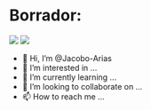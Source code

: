 # Borrador:
[![](https://img.shields.io/badge/Torre.co-Jacobo--Arias-yellowgreen)](https://torre.co/jacoboa12) 
[![](https://img.shields.io/badge/LindeIn-Jacobo%20Arias%20Ramirez-blue)](https://www.linkedin.com/in/jacobo-arias-ramirez-50b5b2193/)
- 👋 Hi, I’m @Jacobo-Arias
- 👀 I’m interested in ...
- 🌱 I’m currently learning ...
- 💞️ I’m looking to collaborate on ...
- 📫 How to reach me ...
